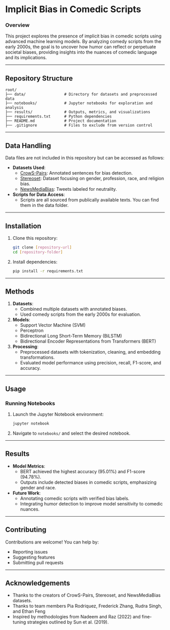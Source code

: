 # Implicit Bias in Comedic Scripts

### Overview
This project explores the presence of implicit bias in comedic scripts using advanced machine learning models. By analyzing comedy scripts from the early 2000s, the goal is to uncover how humor can reflect or perpetuate societal biases, providing insights into the nuances of comedic language and its implications.

---

## Repository Structure

```plaintext
root/
├── data/                 # Directory for datasets and preprocessed data
├── notebooks/            # Jupyter notebooks for exploration and analysis
├── results/              # Outputs, metrics, and visualizations
├── requirements.txt      # Python dependencies
├── README.md             # Project documentation
├── .gitignore            # Files to exclude from version control
```

---

## Data Handling

Data files are not included in this repository but can be accessed as follows:
- **Datasets Used**:
  - [CrowS-Pairs](https://huggingface.co/datasets/crows_pairs): Annotated sentences for bias detection.
  - [Stereoset](https://huggingface.co/datasets/McGill-NLP/stereoset): Dataset focusing on gender, profession, race, and religion bias.
  - [NewsMediaBias](https://huggingface.co/datasets/newsmediabias/news-bias-full-data/blob/main/train.csv): Tweets labeled for neutrality.
- **Scripts for Data Access**:
  - Scripts are all sourced from publically available texts. You can find them in the data folder.

---

## Installation

1. Clone this repository:
   ```bash
   git clone [repository-url]
   cd [repository-folder]
   ```

2. Install dependencies:
   ```bash
   pip install -r requirements.txt
   ```

---

## Methods

1. **Datasets**:
   - Combined multiple datasets with annotated biases.
   - Used comedy scripts from the early 2000s for evaluation.
2. **Models**:
   - Support Vector Machine (SVM)
   - Perceptron
   - Bidirectional Long Short-Term Memory (BiLSTM)
   - Bidirectional Encoder Representations from Transformers (BERT)
3. **Processing**:
   - Preprocessed datasets with tokenization, cleaning, and embedding transformations.
   - Evaluated model performance using precision, recall, F1-score, and accuracy.

---

## Usage

### Running Notebooks
1. Launch the Jupyter Notebook environment:
   ```bash
   jupyter notebook
   ```
2. Navigate to `notebooks/` and select the desired notebook.

---

## Results
- **Model Metrics**:
  - BERT achieved the highest accuracy (95.01%) and F1-score (94.78%).
  - Outputs include detected biases in comedic scripts, emphasizing gender and race.
- **Future Work**:
  - Annotating comedic scripts with verified bias labels.
  - Integrating humor detection to improve model sensitivity to comedic nuances.

---

## Contributing
Contributions are welcome! You can help by:
- Reporting issues
- Suggesting features
- Submitting pull requests

---


## Acknowledgements
- Thanks to the creators of CrowS-Pairs, Stereoset, and NewsMediaBias datasets.
- Thanks to team members Pia Rodriquez, Frederick Zhang, Rudra Singh, and Ethan Feng
- Inspired by methodologies from Nadeem and Raz (2022) and fine-tuning strategies outlined by Sun et al. (2019).

